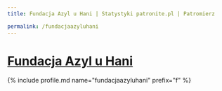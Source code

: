 ```yaml
---
title: Fundacja Azyl u Hani | Statystyki patronite.pl | Patromierz

permalink: /fundacjaazyluhani
---
```


# [Fundacja Azyl u Hani](https://patronite.pl/fundacjaazyluhani)

{% include profile.md name="fundacjaazyluhani" prefix="f" %}
